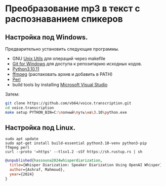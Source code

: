 # Преобразование mp3 в текст с распознаванием спикеров

## Настройка под Windows.

Предварительно установить следующие программы.

- GNU [Unix Utils](http://unxutils.sourceforge.net/) для операций через makefile
- [Git for Windows](https://git-scm.com/download/win) для доступа к репозитарию исходных кодов.
- [Python3.10.11](https://www.python.org/downloads/release/python-31011/)
- [ffmpeg](https://ffmpeg.org/download.html) (распаковать архив и добавить в PATH)
- [Perl](https://strawberryperl.com/)
- build tools by installing [Microsoft Visual Studio](https://visualstudio.microsoft.com/downloads/)

Затем:

```bash
git clone https://github.com/vb64/voice.transcription.git
cd voice.transcription
make setup PYTHON_BIN=C:\полный\путь\на\3.10\python.exe
```

## Настройка под Linux.

```
sudo apt update
sudo apt-get install build-essential python3.10-venv python3-pip ffmpeg perl
curl --proto '=https' --tlsv1.2 -sSf https://sh.rustup.rs | sh
```

```bibtex
@unpublished{hassouna2024whisperdiarization,
  title={Whisper Diarization: Speaker Diarization Using OpenAI Whisper},
  author={Ashraf, Mahmoud},
  year={2024}
}
```
